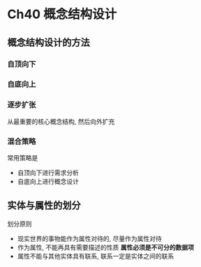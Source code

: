 # Ch40 概念结构设计

## 概念结构设计的方法

### 自顶向下

### 自底向上

### 逐步扩张
从最重要的核心概念结构, 然后向外扩充

### 混合策略
常用策略是
- 自顶向下进行需求分析
- 自底向上进行概念设计


## 实体与属性的划分
划分原则
- 现实世界的事物能作为属性对待的, 尽量作为属性对待
- 作为属性, 不能再具有需要描述的性质 **属性必须是不可分的数据项**
- 属性不能与其他实体具有联系, 联系一定是实体之间的联系
